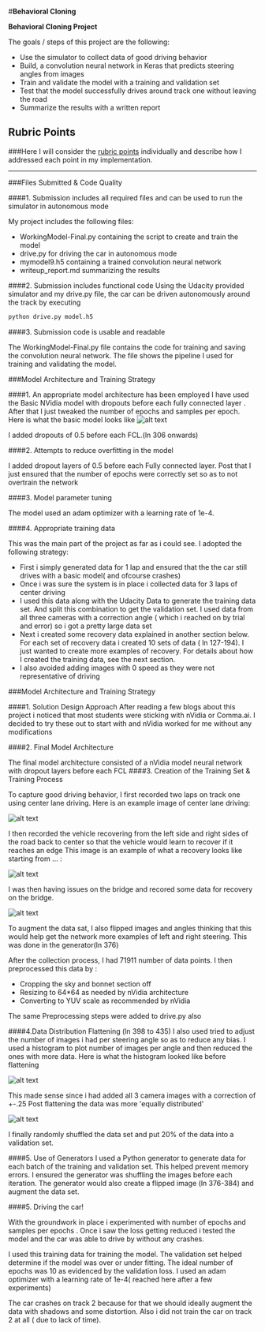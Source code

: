 #**Behavioral Cloning** 


**Behavioral Cloning Project**

The goals / steps of this project are the following:
* Use the simulator to collect data of good driving behavior
* Build, a convolution neural network in Keras that predicts steering angles from images
* Train and validate the model with a training and validation set
* Test that the model successfully drives around track one without leaving the road
* Summarize the results with a written report


[//]: # (Image References)

[image1]: ./Images/Center.png "Center Driving "
[image2]: ./Images/recovery.png "recovery"
[image3]: ./Images/bridgerecovery.png "Recovery Image"
[image4]: ./Images/alldata.png "all data"
[image5]: ./Images/filtereddata.png "all data"
[image6]: ./Images/nVidia_model.png "all data"



## Rubric Points
###Here I will consider the [rubric points](https://review.udacity.com/#!/rubrics/432/view) individually and describe how I addressed each point in my implementation.  

---
###Files Submitted & Code Quality

####1. Submission includes all required files and can be used to run the simulator in autonomous mode

My project includes the following files:
* WorkingModel-Final.py containing the script to create and train the model
* drive.py for driving the car in autonomous mode
* mymodel9.h5 containing a trained convolution neural network 
* writeup_report.md  summarizing the results

####2. Submission includes functional code
Using the Udacity provided simulator and my drive.py file, the car can be driven autonomously around the track by executing 
```sh
python drive.py model.h5
```

####3. Submission code is usable and readable

The WorkingModel-Final.py  file contains the code for training and saving the convolution neural network. The file shows the pipeline I used for training and validating the model.

###Model Architecture and Training Strategy

####1. An appropriate model architecture has been employed
I have used the Basic NVidia model with dropouts before each fully connected layer  . After that I just tweaked the number of epochs and samples per epoch.
Here is what the basic model looks like
![alt text][image6]

I added dropouts  of 0.5 before each FCL.(ln 306 onwards)

####2. Attempts to reduce overfitting in the model

I added dropout layers  of 0.5 before each Fully connected layer. Post that I just ensured that the number of epochs were correctly set so as to not overtrain the network

####3. Model parameter tuning

The model used an adam optimizer with a learning rate of 1e-4.

####4. Appropriate training data

This was the main part of the project as far as i could see. I adopted the following strategy:
* First i simply generated data for 1 lap and ensured that the the car still drives with a basic model( and ofcourse crashes)
* Once i was sure the system is in place i collected data for 3 laps of center driving
* I used this data along with the Udacity Data to generate the training data set. And split this combination to get the validation set. I used data from all three cameras with a correction angle ( which i reached on by trial and error) so i got a pretty large data set
* Next i created some recovery data explained in another section below. For each set of recovery data i created 10 sets of data ( ln 127-194). I just wanted to create more examples of recovery. For details about how I created the training data, see the next section. 
* I also avoided adding images with 0 speed as they were not representative of driving

###Model Architecture and Training Strategy

####1. Solution Design Approach
After reading a few blogs about this project i noticed that most students were sticking with nVidia or Comma.ai. I decided to try these out to start with and nVidia worked for me without any modifications

####2. Final Model Architecture

The final model architecture  consisted of a nVidia model neural network with dropout layers before each FCL
####3. Creation of the Training Set & Training Process

To capture good driving behavior, I first recorded two laps on track one using center lane driving. Here is an example image of center lane driving:

![alt text][image1]

I then recorded the vehicle recovering from the left side and right sides of the road back to center so that the vehicle would learn to recover if it reaches an edge This image is an example of what a recovery looks like starting from ... :

![alt text][image2]

I was then having issues on the bridge and recored some data for recovery on the bridge.

![alt text][image3]

To augment the data sat, I also flipped images and angles thinking that this would help get the network more examples of left and right steering. This was done in the generator(ln 376)

After the collection process, I had 71911 number of data points. I then preprocessed this data by :
* Cropping the sky and bonnet section off
* Resizing to 64*64 as needed by nVidia architecture
* Converting to YUV scale as recommended by nVidia

The same Preprocessing steps were added to drive.py also

####4.Data Distribution Flattening
(ln 398 to 435)
I also used tried to adjust the number of images i had per steering angle so as to reduce any bias. I used a histogram to plot number of images per angle and then reduced the ones with more data.
Here is what the histogram looked like before flattening

![alt text][image4]

This made sense since i had added all 3 camera images with a correction of +-.25
Post flattening the data was more 'equally distributed'

![alt text][image5]


I finally randomly shuffled the data set and put 20% of the data into a validation set. 

####5. Use of Generators
I used a Python generator to generate data for each batch of the training and validation set. This helped prevent memory errors. I ensured the generator was shuffling the images before each iteration. The generator would also create a flipped image (ln 376-384) and augment the data set.

####5. Driving the car!

With the groundwork in place i experimented with number of epochs and samples per epochs . Once i saw the loss getting reduced i tested the model and the car was able to drive by without any crashes. 

I used this training data for training the model. The validation set helped determine if the model was over or under fitting. The ideal number of epochs was 10 as evidenced by the validation loss. I used an adam optimizer with a learning rate of 1e-4( reached here after a few experiments)

The car crashes on track 2 because for that we should ideally augment the data with shadows and some distortion. Also i did not train the car on track 2 at all ( due to lack of time).
